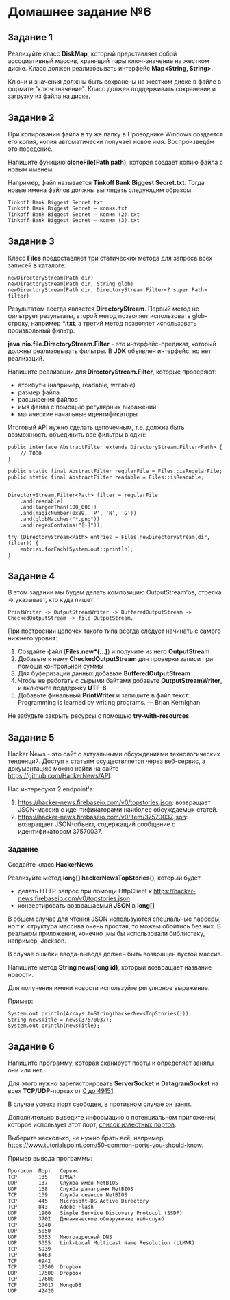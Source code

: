 # Домашнее задание №6

## Задание 1

Реализуйте класс **DiskMap**, который представляет собой ассоциативный массив, хранящий пары ключ-значение на жестком
диске. Класс должен реализовывать интерфейс **Map<String, String>**.

Ключи и значения должны быть сохранены на жестком диске в файле в формате "ключ:значение". Класс должен поддерживать
сохранение и загрузку из файла на диске.

## Задание 2

При копировании файла в ту же папку в Проводнике Windows создается его копия, копия автоматически получает новое имя.
Воспроизведём это поведение.

Напишите функцию **cloneFile(Path path)**, которая создает копию файла с новым именем.

Например, файл называется **Tinkoff Bank Biggest Secret.txt**. Тогда новые имена файлов должны выглядеть следующим
образом:

    Tinkoff Bank Biggest Secret.txt
    Tinkoff Bank Biggest Secret — копия.txt
    Tinkoff Bank Biggest Secret — копия (2).txt
    Tinkoff Bank Biggest Secret — копия (3).txt

## Задание 3

Класс **Files** предоставляет три статических метода для запроса всех записей в каталоге:

    newDirectoryStream(Path dir)
    newDirectoryStream(Path dir, String glob)
    newDirectoryStream(Path dir, DirectoryStream.Filter<? super Path> filter)

Результатом всегда является **DirectoryStream<Path>**. Первый метод не фильтрует результаты, второй метод позволяет
использовать glob-строку, например **\*.txt**, а третий метод позволяет использовать произвольный фильтр.

**java.nio.file.DirectoryStream.Filter<T>** - это интерфейс-предикат, который должны реализовывать фильтры. В **JDK**
объявлен интерфейс, но нет реализаций.

Напишите реализации для **DirectoryStream.Filter**, которые проверяют:

* атрибуты (например, readable, writable)
* размер файла
* расширения файлов
* имя файла с помощью регулярных выражений
* магические начальные идентификаторы

Итоговый API нужно сделать цепочечным, т.е. должна быть возможность объединить все фильтры в один:

    public interface AbstractFilter extends DirectoryStream.Filter<Path> {
        // TODO
    }
    
    public static final AbstractFilter regularFile = Files::isRegularFile;
    public static final AbstractFilter readable = Files::isReadable;
    
    
    DirectoryStream.Filter<Path> filter = regularFile
        .and(readable)
        .and(largerThan(100_000))
        .and(magicNumber(0x89, 'P', 'N', 'G'))
        .and(globMatches("*.png"))
        .and(regexContains("[-]"));
    
    try (DirectoryStream<Path> entries = Files.newDirectoryStream(dir, filter)) {
        entries.forEach(System.out::println);
    }

## Задание 4

В этом задании мы будем делать композицию OutputStream'ов, стрелка -> указывает, кто куда пишет:

    PrintWriter -> OutputStreamWriter -> BufferedOutputStream -> CheckedOutputStream -> file OutputStream.

При построении цепочек такого типа всегда следует начинать с самого нижнего уровня:

1. Создайте файл (**Files.new\*(...)**) и получите из него **OutputStream**
2. Добавьте к нему **CheckedOutputStream** для проверки записи при помощи контрольной суммы
3. Для буферизации данных добавьте **BufferedOutputStream**
4. Чтобы не работать с сырыми байтами добавьте **OutputStreamWriter**, и включите поддержку **UTF-8**.
5. Добавьте финальный **PrintWriter** и запишите в файл текст: Programming is learned by writing programs. ― Brian
   Kernighan

Не забудьте закрыть ресурсы с помощью **try-with-resources**.

## Задание 5

Hacker News - это сайт с актуальными обсуждениями технологических тенденций. Доступ к статьям осуществляется через
веб-сервис, а документацию можно найти на сайте https://github.com/HackerNews/API.

Нас интересуют 2 endpoint'а:

1. https://hacker-news.firebaseio.com/v0/topstories.json: возвращает JSON-массив с идентификаторами наиболее обсуждаемых
   статей.
2. https://hacker-news.firebaseio.com/v0/item/37570037.json: возвращает JSON-объект, содержащий сообщение с
   идентификатором 37570037.

### Задание

Создайте класс **HackerNews**.

Реализуйте метод **long[] hackerNewsTopStories()**, который будет

* делать HTTP-запрос при помощи HttpClient к https://hacker-news.firebaseio.com/v0/topstories.json
* конвертировать возвращаемый **JSON** в **long[]**

В общем случае для чтения JSON используются специальные парсеры, но т.к. структура массива очень простая, то можем
обойтись без них. В реальном приложении, конечно ,мы бы использовали библиотеку, например, Jackson.

В случае ошибки ввода-вывода должен быть возвращен пустой массив.

Напишите метод **String news(long id)**, который возвращает название новости.

Для получения имени новости используйте регулярное выражение.

Пример:

    System.out.println(Arrays.toString(hackerNewsTopStories()));
    String newsTitle = news(37570037);
    System.out.println(newsTitle);

## Задание 6

Напишите программу, которая сканирует порты и определяет заняты они или нет.

Для этого нужно зарегистрировать **ServerSocket** и **DatagramSocket** на всех **TCP/UDP**-портах
от [0 до 49151](https://en.wikipedia.org/wiki/Registered_port).

В случае успеха порт свободен, в противном случае он занят.

Дополнительно выведите информацию о потенциальном приложении, которое использует этот
порт, [список известных портов](https://ru.wikipedia.org/wiki/Список_портов_TCP_и_UDP).

Выберите несколько, не нужно брать всё, например, https://www.tutorialspoint.com/50-common-ports-you-should-know.

Пример вывода программы:

    Протокол  Порт   Сервис
    TCP       135    EPMAP
    UDP       137    Служба имен NetBIOS
    UDP       138    Служба датаграмм NetBIOS
    TCP       139    Служба сеансов NetBIOS
    TCP       445    Microsoft-DS Active Directory
    TCP       843    Adobe Flash
    UDP       1900   Simple Service Discovery Protocol (SSDP)
    UDP       3702   Динамическое обнаружение веб-служб
    TCP       5040   
    UDP       5050   
    UDP       5353   Многоадресный DNS
    UDP       5355   Link-Local Multicast Name Resolution (LLMNR)
    TCP       5939   
    TCP       6463   
    TCP       6942   
    TCP       17500  Dropbox
    UDP       17500  Dropbox
    TCP       17600
    TCP       27017  MongoDB
    UDP       42420
